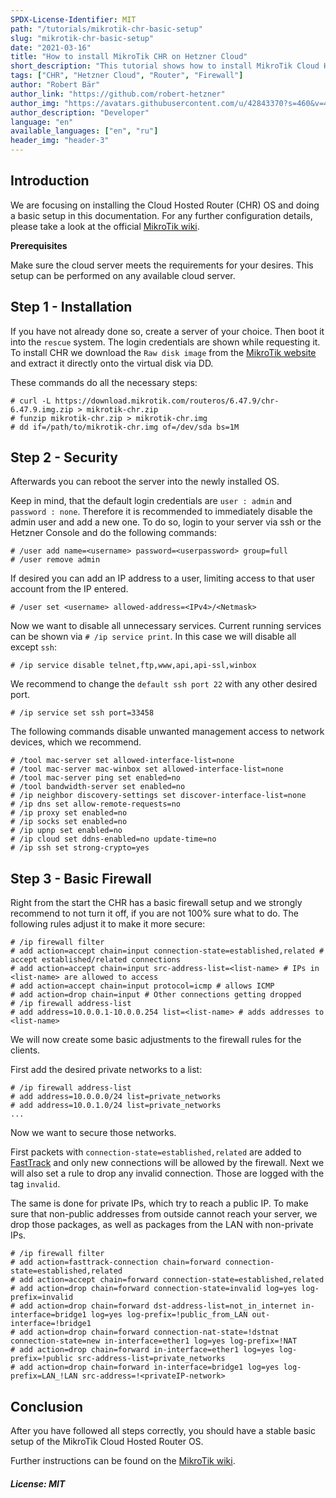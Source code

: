 ```yaml
---
SPDX-License-Identifier: MIT
path: "/tutorials/mikrotik-chr-basic-setup"
slug: "mikrotik-chr-basic-setup"
date: "2021-03-16"
title: "How to install MikroTik CHR on Hetzner Cloud"
short_description: "This tutorial shows how to install MikroTik Cloud Hosted Router (CHR) on Hetzner Cloud in just a few steps."
tags: ["CHR", "Hetzner Cloud", "Router", "Firewall"]
author: "Robert Bär"
author_link: "https://github.com/robert-hetzner"
author_img: "https://avatars.githubusercontent.com/u/42843370?s=460&v=4"
author_description: "Developer"
language: "en"
available_languages: ["en", "ru"]
header_img: "header-3"
---
```


## Introduction

We are focusing on installing the Cloud Hosted Router (CHR) OS and doing a basic setup in this documentation. For any further configuration details, please take a look at the official [MikroTik wiki](https://wiki.mikrotik.com/wiki/Main_Page).

**Prerequisites**

Make sure the cloud server meets the requirements for your desires. This setup can be performed on any available cloud server.

## Step 1 - Installation

If you have not already done so, create a server of your choice. Then boot it into the `rescue` system. The login credentials are shown while requesting it. To install CHR we download the `Raw disk image` from the [MikroTik website](https://mikrotik.com/download#chr) and extract it directly onto the virtual disk via DD.

These commands do all the necessary steps:

```shellsession
# curl -L https://download.mikrotik.com/routeros/6.47.9/chr-6.47.9.img.zip > mikrotik-chr.zip
# funzip mikrotik-chr.zip > mikrotik-chr.img
# dd if=/path/to/mikrotik-chr.img of=/dev/sda bs=1M
```

## Step 2 -  Security

Afterwards you can reboot the server into the newly installed OS.

Keep in mind, that the default login credentials are `user : admin` and `password : none`. Therefore it is recommended to immediately disable the admin user and add a new one. To do so, login to your server via ssh or the Hetzner Console and do the following commands:

```
# /user add name=<username> password=<userpassword> group=full
# /user remove admin
```

If desired you can add an IP address to a user, limiting access to that user account from the IP entered.

```
# /user set <username> allowed-address=<IPv4>/<Netmask>
```

Now we want to disable all unnecessary services. Current running services can be shown via `# /ip service print`.  In this case we will disable all except `ssh`:

```
# /ip service disable telnet,ftp,www,api,api-ssl,winbox
```

We recommend to change the `default ssh port 22` with any other desired port.

```
# /ip service set ssh port=33458
```

The following commands disable unwanted management access to network devices, which we recommend.

```
# /tool mac-server set allowed-interface-list=none
# /tool mac-server mac-winbox set allowed-interface-list=none
# /tool mac-server ping set enabled=no
# /tool bandwidth-server set enabled=no
# /ip neighbor discovery-settings set discover-interface-list=none 
# /ip dns set allow-remote-requests=no
# /ip proxy set enabled=no
# /ip socks set enabled=no
# /ip upnp set enabled=no
# /ip cloud set ddns-enabled=no update-time=no
# /ip ssh set strong-crypto=yes
```

## Step 3 - Basic Firewall

Right from the start the CHR has a basic firewall setup and we strongly recommend to not turn it off, if you are not 100% sure what to do. The following rules adjust it to make it more secure:

```
# /ip firewall filter
# add action=accept chain=input connection-state=established,related # accept established/related connections 
# add action=accept chain=input src-address-list=<list-name> # IPs in <list-name> are allowed to access 
# add action=accept chain=input protocol=icmp # allows ICMP
# add action=drop chain=input # Other connections getting dropped
# /ip firewall address-list
# add address=10.0.0.1-10.0.0.254 list=<list-name> # adds addresses to <list-name>
```

We will now create some basic adjustments to the firewall rules for the clients.

First add the desired private networks to a list:

```
# /ip firewall address-list
# add address=10.0.0.0/24 list=private_networks
# add address=10.0.1.0/24 list=private_networks
...
```

Now we want to secure those networks.

First packets with `connection-state=established,related` are added to [FastTrack](https://wiki.mikrotik.com/wiki/Manual:IP/Fasttrack) and only new connections will be allowed by the firewall. Next we will also set a rule to drop any invalid connection. Those are logged with the tag `invalid`.

The same is done for private IPs, which try to reach a public IP. To make sure that non-public addresses from outside cannot reach your server, we drop those packages, as well as packages from the LAN with non-private IPs.

```
# /ip firewall filter
# add action=fasttrack-connection chain=forward connection-state=established,related
# add action=accept chain=forward connection-state=established,related
# add action=drop chain=forward connection-state=invalid log=yes log-prefix=invalid
# add action=drop chain=forward dst-address-list=not_in_internet in-interface=bridge1 log=yes log-prefix=!public_from_LAN out-interface=!bridge1
# add action=drop chain=forward connection-nat-state=!dstnat connection-state=new in-interface=ether1 log=yes log-prefix=!NAT
# add action=drop chain=forward in-interface=ether1 log=yes log-prefix=!public src-address-list=private_networks
# add action=drop chain=forward in-interface=bridge1 log=yes log-prefix=LAN_!LAN src-address=!<privateIP-network>
```

## Conclusion

After you have followed all steps correctly, you should have a stable basic setup of the MikroTik Cloud Hosted Router OS.

Further instructions can be found on the [MikroTik wiki](https://wiki.mikrotik.com/wiki/Manual:CHR).

##### License: MIT

<!--

Contributor's Certificate of Origin

By making a contribution to this project, I certify that:

(a) The contribution was created in whole or in part by me and I have
    the right to submit it under the license indicated in the file; or

(b) The contribution is based upon previous work that, to the best of my
    knowledge, is covered under an appropriate license and I have the
    right under that license to submit that work with modifications,
    whether created in whole or in part by me, under the same license
    (unless I am permitted to submit under a different license), as
    indicated in the file; or

(c) The contribution was provided directly to me by some other person
    who certified (a), (b) or (c) and I have not modified it.

(d) I understand and agree that this project and the contribution are
    public and that a record of the contribution (including all personal
    information I submit with it, including my sign-off) is maintained
    indefinitely and may be redistributed consistent with this project
    or the license(s) involved.

Signed-off-by: [submitter's name and email address here]

-->
